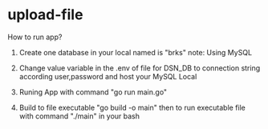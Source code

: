 # upload-file

How to run app?

1. Create one database in your local named is "brks" note: Using MySQL 

2. Change value variable in the .env of file for DSN_DB to connection string according user,password and host your MySQL Local

3. Runing App with command "go run main.go"

4. Build to file executable "go build -o main" then to run executable file with command "./main" in your bash


